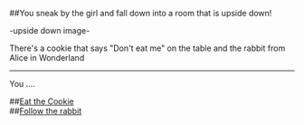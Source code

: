 ##You sneak by the girl and fall down into a room that is upside down!

-upside down image-

There's a cookie that says "Don't eat me" on the table and the rabbit from Alice in Wonderland

---

You ....

##[Eat the Cookie](../choice-4/cookie.md)  
##[Follow the rabbit](../choice-4/rabbit.md)